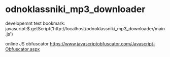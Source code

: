 # odnoklassniki_mp3_downloader

developemnt test bookmark:
javascript:$.getScript('http://localhost/odnoklassniki_mp3_downloader/main.js')

online JS obfuscator
https://www.javascriptobfuscator.com/Javascript-Obfuscator.aspx